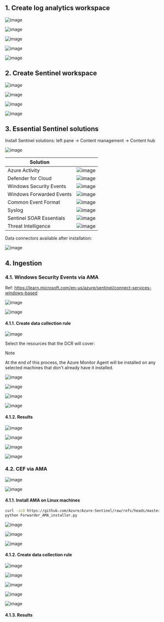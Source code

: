 ## 1. Create log analytics workspace

![image](https://github.com/user-attachments/assets/b7141a21-9e1b-472e-b8ae-7b828a94c9f0)

![image](https://github.com/user-attachments/assets/9d74a56e-4f40-4713-9c96-073b906e7be1)

![image](https://github.com/user-attachments/assets/5462a12b-ac67-4970-a580-1075b2431d23)

![image](https://github.com/user-attachments/assets/66453802-162a-4715-a88b-f7139184b0ff)

![image](https://github.com/user-attachments/assets/cf9af924-6301-4fcb-a077-c1ec4d966d4c)

## 2. Create Sentinel workspace

![image](https://github.com/user-attachments/assets/fd663bb9-8da7-4719-a997-a7f4f7f95d98)

![image](https://github.com/user-attachments/assets/2df8c244-7693-4365-b4b6-47b4fa9a518b)

![image](https://github.com/user-attachments/assets/65d73e39-8597-4915-956b-e55dd46cfef1)

![image](https://github.com/user-attachments/assets/0c83a6d6-a59c-4c30-98f7-df4a7c7f778a)

## 3. Essential Sentinel solutions

Install Sentinel solutions: left pane → Content management → Content hub

![image](https://github.com/user-attachments/assets/edb5804d-80bc-46c6-b2d7-a881c0e56661)

|Solution||
|---|---|
|Azure Activity|![image](https://github.com/user-attachments/assets/6faae0ac-f746-43e3-9839-2ee0ecd82d8a)|
|Defender for Cloud|![image](https://github.com/user-attachments/assets/6c55ca54-9b5f-47f4-ba51-8d64d27fc73b)|
|Windows Security Events|![image](https://github.com/user-attachments/assets/99e19ad4-d811-438b-8b9f-72edd8f0e79e)|
|Windows Forwarded Events|![image](https://github.com/user-attachments/assets/1047fe4e-f402-439e-b2a4-d8c4c5d0ae70)|
|Common Event Format|![image](https://github.com/user-attachments/assets/da9da109-c3ed-4cfc-9c35-182b6ad67024)|
|Syslog|![image](https://github.com/user-attachments/assets/5468f1dd-6d0b-43f6-81d6-890a44aed7c0)|
|Sentinel SOAR Essentials|![image](https://github.com/user-attachments/assets/91672ea7-ed56-4085-a06f-f1e092686434)|
|Threat Intelligence|![image](https://github.com/user-attachments/assets/2b4bcfa5-3ad1-4076-a3fa-c9b3e53906c8)|

Data connectors available after installation:

![image](https://github.com/user-attachments/assets/b4df07c8-6496-4757-94b3-8627eeb8f57b)

## 4. Ingestion

### 4.1. Windows Security Events via AMA

Ref: https://learn.microsoft.com/en-us/azure/sentinel/connect-services-windows-based

![image](https://github.com/user-attachments/assets/b43b9062-09f6-43d8-9772-378fd9d9448f)

![image](https://github.com/user-attachments/assets/6ce7047d-b0e0-4b3b-9b5d-3b00f2c75369)

#### 4.1.1. Create data collection rule

![image](https://github.com/user-attachments/assets/624d6246-2cdf-41ff-91dc-8a1151abfeda)

Select the resources that the DCR will cover:

> [!Note]
>
> At the end of this process, the Azure Monitor Agent will be installed on any selected machines that don't already have it installed.

![image](https://github.com/user-attachments/assets/31d33f09-c475-4867-b238-f3d3ddf4a79b)

![image](https://github.com/user-attachments/assets/46d256ad-be37-4425-b215-94d19e3af3f5)

![image](https://github.com/user-attachments/assets/89c20321-2e82-49a4-8c50-e59ed8d1613e)

![image](https://github.com/user-attachments/assets/235cac21-4d0e-4c14-8dfe-d5eeecf66cbe)

#### 4.1.2. Results

![image](https://github.com/user-attachments/assets/9dd40d4c-414b-4572-b1bc-d950280602f7)

![image](https://github.com/user-attachments/assets/7788843e-2f00-433f-ad78-8b450b304ad6)

![image](https://github.com/user-attachments/assets/1baf6220-5d03-4aa8-bf20-3fb4f4d4a95d)

![image](https://github.com/user-attachments/assets/97fdb096-1118-4050-a9a7-a99218e4f707)

### 4.2. CEF via AMA

![image](https://github.com/user-attachments/assets/12c2fc83-7385-4fb6-b5c7-c4a46752948c)

![image](https://github.com/user-attachments/assets/3c5b1289-d411-4988-aada-9194c1f9dd16)

#### 4.1.1. Install AMA on Linux machines

```sh
curl -sLO https://github.com/Azure/Azure-Sentinel/raw/refs/heads/master/DataConnectors/Syslog/Forwarder_AMA_installer.py
python Forwarder_AMA_installer.py
```

![image](https://github.com/user-attachments/assets/cefc409a-be2f-4065-a14e-bc871b0c598d)

![image](https://github.com/user-attachments/assets/efc53f7c-2c5e-4167-958f-96d723d1482d)

![image](https://github.com/user-attachments/assets/adfa069b-435d-4c45-b458-d284eb5e464d)

#### 4.1.2. Create data collection rule

![image](https://github.com/user-attachments/assets/7178cef4-c00b-42d1-8e05-facb93c5b09d)

![image](https://github.com/user-attachments/assets/c100487a-c8c0-4cdc-814e-1ce049f941e7)

![image](https://github.com/user-attachments/assets/c7ab7f94-868d-49e5-b8c9-530b2de4ffd7)

![image](https://github.com/user-attachments/assets/192c4aec-5438-4a47-ba74-02d815ad6e3d)

![image](https://github.com/user-attachments/assets/af19e8a5-18fe-45b5-b858-57524fb6d116)

#### 4.1.3. Results
